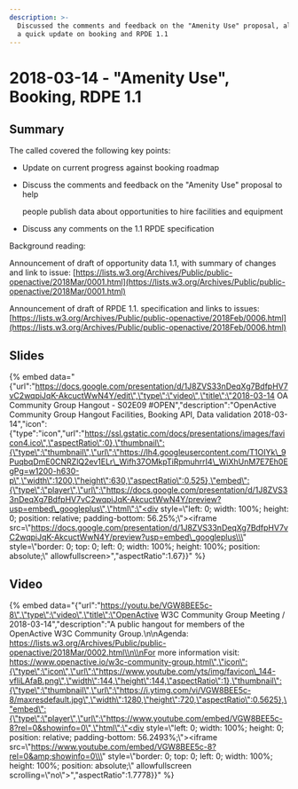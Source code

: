 ```yaml
---
description: >-
  Discussed the comments and feedback on the "Amenity Use" proposal, along with
  a quick update on booking and RPDE 1.1
---
```


# 2018-03-14 - "Amenity Use", Booking, RDPE 1.1

## Summary

The called covered the following key points:

* Update on current progress against booking roadmap
* Discuss the comments and feedback on the "Amenity Use" proposal to help

  people publish data about opportunities to hire facilities and equipment

* Discuss any comments on the 1.1 RPDE specification

Background reading:

Announcement of draft of opportunity data 1.1, with summary of changes and link to issue: [https://lists.w3.org/Archives/Public/public-openactive/2018Mar/0001.html](https://lists.w3.org/Archives/Public/public-openactive/2018Mar/0001.html)

Announcement of draft of RPDE 1.1. specification and links to issues: [https://lists.w3.org/Archives/Public/public-openactive/2018Feb/0006.html](https://lists.w3.org/Archives/Public/public-openactive/2018Feb/0006.html)

## Slides

{% embed data="{\"url\":\"https://docs.google.com/presentation/d/1J8ZVS33nDeqXg7BdfpHV7vC2wqpiJqK-AkcuctWwN4Y/edit\",\"type\":\"video\",\"title\":\"2018-03-14 OA Community Group Hangout - S02E09 \#OPEN\",\"description\":\"OpenActive Community Group Hangout Facilities, Booking API, Data validation 2018-03-14\",\"icon\":{\"type\":\"icon\",\"url\":\"https://ssl.gstatic.com/docs/presentations/images/favicon4.ico\",\"aspectRatio\":0},\"thumbnail\":{\"type\":\"thumbnail\",\"url\":\"https://lh4.googleusercontent.com/T1OIYk\_9PuqbqDmE0CNRZlQ2ev1ELr\_Wifh37OMkpTiRpmuhrrI4\_WiXhUnM7E7Eh0EgPg=w1200-h630-p\",\"width\":1200,\"height\":630,\"aspectRatio\":0.525},\"embed\":{\"type\":\"player\",\"url\":\"https://docs.google.com/presentation/d/1J8ZVS33nDeqXg7BdfpHV7vC2wqpiJqK-AkcuctWwN4Y/preview?usp=embed\_googleplus\",\"html\":\"<div style=\\\"left: 0; width: 100%; height: 0; position: relative; padding-bottom: 56.25%;\\\"><iframe src=\\\"https://docs.google.com/presentation/d/1J8ZVS33nDeqXg7BdfpHV7vC2wqpiJqK-AkcuctWwN4Y/preview?usp=embed\_googleplus\\\" style=\\\"border: 0; top: 0; left: 0; width: 100%; height: 100%; position: absolute;\\\" allowfullscreen></iframe></div>\",\"aspectRatio\":1.67}}" %}

## Video

{% embed data="{\"url\":\"https://youtu.be/VGW8BEE5c-8\",\"type\":\"video\",\"title\":\"OpenActive W3C Community Group Meeting / 2018-03-14\",\"description\":\"A public hangout for members of the OpenActive W3C Community Group.\\n\\nAgenda: https://lists.w3.org/Archives/Public/public-openactive/2018Mar/0002.html\\n\\nFor more information visit: https://www.openactive.io/w3c-community-group.html\",\"icon\":{\"type\":\"icon\",\"url\":\"https://www.youtube.com/yts/img/favicon\_144-vfliLAfaB.png\",\"width\":144,\"height\":144,\"aspectRatio\":1},\"thumbnail\":{\"type\":\"thumbnail\",\"url\":\"https://i.ytimg.com/vi/VGW8BEE5c-8/maxresdefault.jpg\",\"width\":1280,\"height\":720,\"aspectRatio\":0.5625},\"embed\":{\"type\":\"player\",\"url\":\"https://www.youtube.com/embed/VGW8BEE5c-8?rel=0&showinfo=0\",\"html\":\"<div style=\\\"left: 0; width: 100%; height: 0; position: relative; padding-bottom: 56.2493%;\\\"><iframe src=\\\"https://www.youtube.com/embed/VGW8BEE5c-8?rel=0&amp;showinfo=0\\\" style=\\\"border: 0; top: 0; left: 0; width: 100%; height: 100%; position: absolute;\\\" allowfullscreen scrolling=\\\"no\\\"></iframe></div>\",\"aspectRatio\":1.7778}}" %}



